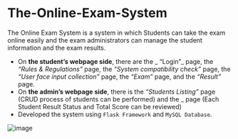 # The-Online-Exam-System
The Online Exam System is a system in which Students can take the exam online easily and the exam administrators can manage the student information and the exam results.
- On **the student’s webpage side**, there are the _ “Login”_ page, the _“Rules & Regulations”_ page, the _“System compatibility check”_ page, the _“User face input collection”_ page, the _“Exam”_ page, and the _“Result”_ page.
- On **the admin’s webpage side**, there is the _“Students Listing”_ page (CRUD process of students can be performed) and the _ page (Each Student Result Status and Total Score can be reviewed)
- Developed the system using `Flask Framework` and `MySQL Database`.

![image](https://github.com/aungkhantmyat/The-Online-Exam-System/assets/48421405/be9b77db-9ed2-4fe9-aab8-40485e49ef3f)


